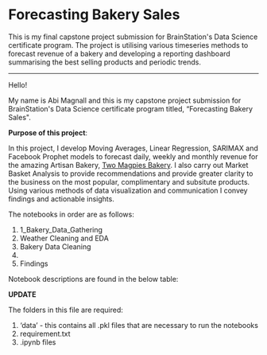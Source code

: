 # Forecasting Bakery Sales 
This is my final capstone project submission for BrainStation's Data Science certificate program. The project is utilising various timeseries methods to forecast revenue of a bakery and developing a reporting dashboard summarising the best selling products and periodic trends. 
___

Hello!

My name is Abi Magnall and this is my capstone project submission for BrainStation's Data Science certificate program titled, “Forecasting Bakery Sales".


**Purpose of this project**: 

In this project, I develop Moving Averages, Linear Regression, SARIMAX and Facebook Prophet models to forecast daily, weekly and monthly revenue for the amazing Artisan Bakery, [Two Magpies Bakery](https://twomagpiesbakery.co.uk/). I also carry out Market Basket Analysis to provide recommendations and provide greater clarity to the business on the most popular, complimentary and subsitute products. Using various methods of data visualization and communication I convey findings and actionable insights.


The notebooks in order are as follows:

1. 1_Bakery_Data_Gathering
2. Weather Cleaning and EDA
3. Bakery Data Cleaning
4. 
5. Findings

Notebook descriptions are found in the below table: 

**UPDATE**

The folders in this file are required:

1. ‘data’ - this contains all .pkl files that are necessary to run the notebooks
2. requirement.txt
3. .ipynb files
